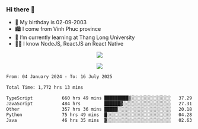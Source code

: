 ### Hi there 👋
- 🎂 My birthday is 02-09-2003
- 🏙️ I come from Vinh Phuc province
- 🌱 I’m currently learning at Thang Long University
- 🧑‍💻 I know NodeJS, ReactJS an React Native
<p align="center"><img src="https://github-readme-stats.vercel.app/api?username=tmquang0209&show_icons=true&theme=gradient"></p>
<p align="center"><img src="https://github-readme-stats.vercel.app/api/top-langs/?username=tmquang0209&hide=scss,css&langs_count=10"></p>
<!--START_SECTION:waka-->

```txt
From: 04 January 2024 - To: 16 July 2025

Total Time: 1,772 hrs 13 mins

TypeScript           660 hrs 49 mins █████████▒░░░░░░░░░░░░░░░   37.29 %
JavaScript           484 hrs         ██████▓░░░░░░░░░░░░░░░░░░   27.31 %
Other                357 hrs 36 mins █████░░░░░░░░░░░░░░░░░░░░   20.18 %
Python               75 hrs 49 mins  █░░░░░░░░░░░░░░░░░░░░░░░░   04.28 %
Java                 46 hrs 35 mins  ▓░░░░░░░░░░░░░░░░░░░░░░░░   02.63 %
```

<!--END_SECTION:waka-->
